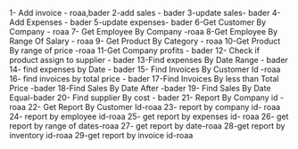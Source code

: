 1- Add invoice - roaa,bader
2-add sales - bader
3-update sales- bader
4-Add Expenses - bader
5-update expenses- bader
6-Get Customer By Company - roaa
7- Get Employee By Company -roaa
8-Get Employee By Range Of Salary - roaa
9- Get Product By Category - roaa
10-Get Product By range of price -roaa
11-Get Company profits - bader
12- Check if product assign to supplier -  bader
13-Find expenses By Date Range - bader
14- find expenses by Date - bader
15- Find Invoices By Customer Id -roaa
16- find invoices by total price - bader
17-Find Invoices By less than Total Price -bader
18-Find Sales By Date After -bader
19- Find Sales By Date Equal-bader 
20- Find supplier By cost - bader
21- Report By Company id - roaa
22- Get Report By Customer Id-roaa 
23- report by company id- roaa
24- report by employee id-roaa
25- get report by expenses id- roaa
26- get report by range of dates-roaa
27- get report by date-roaa
28-get report by inventory id-roaa
29-get report by invoice id-roaa










